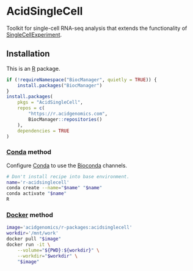 # AcidSingleCell

Toolkit for single-cell RNA-seq analysis that extends the functionality of
[SingleCellExperiment][].

## Installation

This is an [R][] package.

```r
if (!requireNamespace("BiocManager", quietly = TRUE)) {
    install.packages("BiocManager")
}
install.packages(
    pkgs = "AcidSingleCell",
    repos = c(
        "https://r.acidgenomics.com",
        BiocManager::repositories()
    ),
    dependencies = TRUE
)
```

### [Conda][] method

Configure [Conda][] to use the [Bioconda][] channels.

```sh
# Don't install recipe into base environment.
name='r-acidsinglecell'
conda create --name="$name" "$name"
conda activate "$name"
R
```

### [Docker][] method

```sh
image='acidgenomics/r-packages:acidsinglecell'
workdir='/mnt/work'
docker pull "$image"
docker run -it \
    --volume="${PWD}:${workdir}" \
    --workdir="$workdir" \
    "$image"
```

[bioconda]: https://bioconda.github.io/
[conda]: https://conda.io/
[docker]: https://www.docker.com/
[r]: https://www.r-project.org/
[singlecellexperiment]: http://bioconductor.org/packages/SingleCellExperiment/
